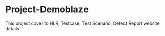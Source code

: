 # Project-Demoblaze
This project cover to HLR, Testcase, Test Scenario, Defect Report website details.
